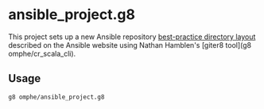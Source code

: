 ansible_project.g8
==================

This project sets up a new Ansible repository [best-practice directory layout](http://docs.ansible.com/playbooks_best_practices.html#directory-layout) described on the Ansible website using Nathan Hamblen's [giter8 tool](g8 omphe/cr_scala_cli). 


## Usage
```
g8 omphe/ansible_project.g8
```


